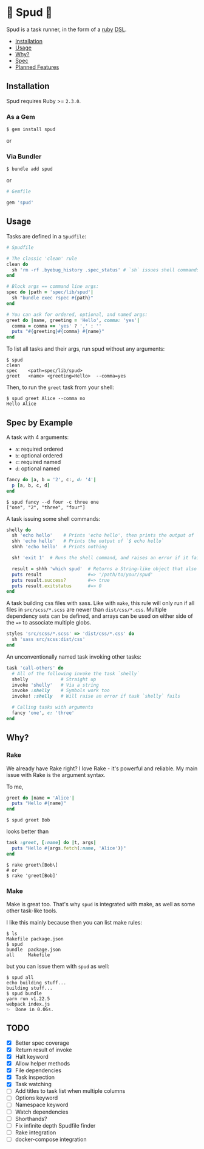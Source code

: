 # 🥔 Spud 🥔

Spud is a task runner, in the form of a [ruby](https://www.ruby-lang.org) [DSL](https://en.wikipedia.org/wiki/Domain-specific_language).

- [Installation](#installation)
- [Usage](#usage)
- [Why?](#why)
- [Spec](#spec-by-example)
- [Planned Features](#todo)

## Installation

Spud requires Ruby >= `2.3.0`.

### As a Gem

```shell script
$ gem install spud
```

or 

### Via Bundler

```shell script
$ bundle add spud
```

or

```ruby
# Gemfile

gem 'spud'
```

## Usage

Tasks are defined in a `Spudfile`:
```ruby
# Spudfile

# The classic 'clean' rule
clean do
  sh 'rm -rf .byebug_history .spec_status' # `sh` issues shell commands
end

# Block args == command line args:
spec do |path = 'spec/lib/spud'|
  sh "bundle exec rspec #{path}"
end

# You can ask for ordered, optional, and named args:
greet do |name, greeting = 'Hello', comma: 'yes'|
  comma = comma == 'yes' ? ',' : ''
  puts "#{greeting}#{comma} #{name}"
end
```

To list all tasks and their args, run spud without any arguments:
```shell script
$ spud
clean
spec    <path=spec/lib/spud>
greet   <name> <greeting=Hello>  --comma=yes
```

Then, to run the `greet` task from your shell: 
```shell script
$ spud greet Alice --comma no
Hello Alice
````

## Spec by Example

A task with 4 arguments:
- `a`: required ordered
- `b`: optional ordered
- `c`: required named
- `d`: optional named
```ruby
fancy do |a, b = '2', c:, d: '4'|
  p [a, b, c, d]
end
```

```shell script
$ spud fancy --d four -c three one 
["one", "2", "three", "four"]
```

A task issuing some shell commands:
```ruby
shelly do
  sh 'echo hello'    # Prints 'echo hello', then prints the output of `$ echo hello` (like in Make)
  shh 'echo hello'   # Prints the output of `$ echo hello`
  shhh 'echo hello'  # Prints nothing

  sh! 'exit 1'  # Runs the shell command, and raises an error if it fails. Equivalents are available for shh! and shhh!

  result = shhh 'which spud'  # Returns a String-like object that also acts like a Process::Status
  puts result                 #=> '/path/to/your/spud'
  puts result.success?        #=> true
  puts result.exitstatus      #=> 0
end
```

A task building css files with sass. Like with `make`, this rule will only run if all files in `src/scss/*.scss` are
newer than `dist/css/*.css`. Multiple dependency sets can be defined, and arrays can be used on either side of the `=>`
to associate multiple globs. 
```ruby
styles 'src/scss/*.scss' => 'dist/css/*.css' do
  sh 'sass src/scss:dist/css'  
end
```

An unconventionally named task invoking other tasks:
```ruby
task 'call-others' do
  # All of the following invoke the task `shelly`
  shelly            # Straight up
  invoke 'shelly'   # Via a string
  invoke :shelly    # Symbols work too
  invoke! :shelly   # Will raise an error if task `shelly` fails

  # Calling tasks with arguments
  fancy 'one', c: 'three'
end
```

## Why?

### Rake

We already have Rake right? I love Rake - it's powerful and reliable. My main issue with Rake is the argument syntax.

To me,
```ruby
greet do |name = 'Alice'|
  puts "Hello #{name}"
end
```

```shell script
$ spud greet Bob
```

looks better than
```ruby
task :greet, [:name] do |t, args|
  puts "Hello #{args.fetch(:name, 'Alice')}"
end
```

```shell script
$ rake greet\[Bob\]
# or
$ rake 'greet[Bob]'
```

### Make

Make is great too. That's why `spud` is integrated with make, as well as some other task-like tools. 

I like this mainly because then you can list make rules:
```shell script
$ ls
Makefile package.json
$ spud
bundle  package.json
all     Makefile
```

but you can issue them with `spud` as well:
```shell script
$ spud all
echo building stuff...
building stuff...
$ spud bundle
yarn run v1.22.5
webpack index.js
✨  Done in 0.06s.
```

## TODO

- [x] Better spec coverage
- [x] Return result of invoke
- [x] Halt keyword
- [x] Allow helper methods
- [x] File dependencies
- [x] Task inspection
- [x] Task watching
- [ ] Add titles to task list when multiple columns
- [ ] Options keyword
- [ ] Namespace keyword
- [ ] Watch dependencies
- [ ] Shorthands?
- [ ] Fix infinite depth Spudfile finder
- [ ] Rake integration
- [ ] docker-compose integration
